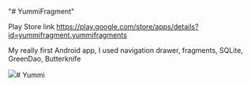 "# YummiFragment" 


Play Store link 
https://play.google.com/store/apps/details?id=yummifragment.yummifragments

My really first Android app, I used navigation drawer, fragments, SQLite, GreenDao, Butterknife

<img src="https://lh3.googleusercontent.com/FjVOT82946J0R2Da20X_cVBXrY1s3cGDaDUA--C-u3EVT5D2Gy05NF9wuA_Qpwn9qC6K=h310-rw"/># Yummi
